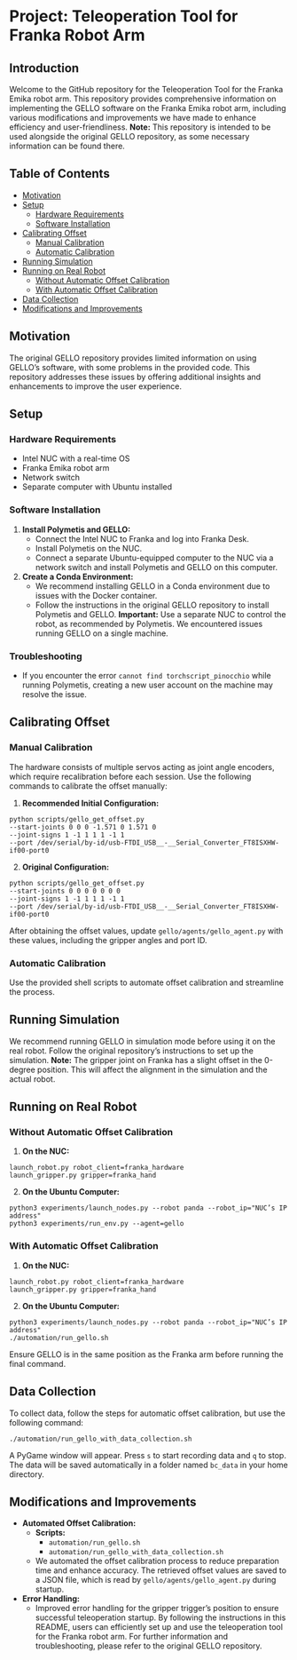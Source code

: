 # Project: Teleoperation Tool for Franka Robot Arm
## Introduction
Welcome to the GitHub repository for the Teleoperation Tool for the Franka Emika robot arm. This repository provides comprehensive information on implementing the GELLO software on the Franka Emika robot arm, including various modifications and improvements we have made to enhance efficiency and user-friendliness.
**Note:** This repository is intended to be used alongside the original GELLO repository, as some necessary information can be found there.
## Table of Contents
- [Motivation](#motivation)
- [Setup](#setup)
  - [Hardware Requirements](#hardware-requirements)
  - [Software Installation](#software-installation)
- [Calibrating Offset](#calibrating-offset)
  - [Manual Calibration](#manual-calibration)
  - [Automatic Calibration](#automatic-calibration)
- [Running Simulation](#running-simulation)
- [Running on Real Robot](#running-on-real-robot)
  - [Without Automatic Offset Calibration](#without-automatic-offset-calibration)
  - [With Automatic Offset Calibration](#with-automatic-offset-calibration)
- [Data Collection](#data-collection)
- [Modifications and Improvements](#modifications-and-improvements)
## Motivation
The original GELLO repository provides limited information on using GELLO’s software, with some problems in the provided code. This repository addresses these issues by offering additional insights and enhancements to improve the user experience.
## Setup
### Hardware Requirements
- Intel NUC with a real-time OS
- Franka Emika robot arm
- Network switch
- Separate computer with Ubuntu installed
### Software Installation
1. **Install Polymetis and GELLO:**
   - Connect the Intel NUC to Franka and log into Franka Desk.
   - Install Polymetis on the NUC.
   - Connect a separate Ubuntu-equipped computer to the NUC via a network switch and install Polymetis and GELLO on this computer.
2. **Create a Conda Environment:**
   - We recommend installing GELLO in a Conda environment due to issues with the Docker container.
   - Follow the instructions in the original GELLO repository to install Polymetis and GELLO.
**Important:** Use a separate NUC to control the robot, as recommended by Polymetis. We encountered issues running GELLO on a single machine.
### Troubleshooting
- If you encounter the error `cannot find torchscript_pinocchio` while running Polymetis, creating a new user account on the machine may resolve the issue.
## Calibrating Offset
### Manual Calibration
The hardware consists of multiple servos acting as joint angle encoders, which require recalibration before each session. Use the following commands to calibrate the offset manually:
1. **Recommended Initial Configuration:**
```
python scripts/gello_get_offset.py
--start-joints 0 0 0 -1.571 0 1.571 0
--joint-signs 1 -1 1 1 1 -1 1
--port /dev/serial/by-id/usb-FTDI_USB__-__Serial_Converter_FT8ISXHW-if00-port0
```
2. **Original Configuration:**
```
python scripts/gello_get_offset.py
--start-joints 0 0 0 0 0 0 0
--joint-signs 1 -1 1 1 1 -1 1
--port /dev/serial/by-id/usb-FTDI_USB__-__Serial_Converter_FT8ISXHW-if00-port0
```
After obtaining the offset values, update `gello/agents/gello_agent.py` with these values, including the gripper angles and port ID.
### Automatic Calibration
Use the provided shell scripts to automate offset calibration and streamline the process.
## Running Simulation
We recommend running GELLO in simulation mode before using it on the real robot. Follow the original repository’s instructions to set up the simulation.
**Note:** The gripper joint on Franka has a slight offset in the 0-degree position. This will affect the alignment in the simulation and the actual robot.
## Running on Real Robot
### Without Automatic Offset Calibration
1. **On the NUC:**
```
launch_robot.py robot_client=franka_hardware
launch_gripper.py gripper=franka_hand
```
2. **On the Ubuntu Computer:**
```
python3 experiments/launch_nodes.py --robot panda --robot_ip="NUC’s IP address"
python3 experiments/run_env.py --agent=gello
```
### With Automatic Offset Calibration
1. **On the NUC:**
```
launch_robot.py robot_client=franka_hardware
launch_gripper.py gripper=franka_hand
```
2. **On the Ubuntu Computer:**
```
python3 experiments/launch_nodes.py --robot panda --robot_ip="NUC’s IP address"
./automation/run_gello.sh
```
Ensure GELLO is in the same position as the Franka arm before running the final command.
## Data Collection
To collect data, follow the steps for automatic offset calibration, but use the following command:
```
./automation/run_gello_with_data_collection.sh
```
A PyGame window will appear. Press `s` to start recording data and `q` to stop. The data will be saved automatically in a folder named `bc_data` in your home directory.
## Modifications and Improvements
- **Automated Offset Calibration:**
  - **Scripts:**
    - `automation/run_gello.sh`
    - `automation/run_gello_with_data_collection.sh`
  - We automated the offset calibration process to reduce preparation time and enhance accuracy. The retrieved offset values are saved to a JSON file, which is read by `gello/agents/gello_agent.py` during startup.
- **Error Handling:**
  - Improved error handling for the gripper trigger’s position to ensure successful teleoperation startup.
By following the instructions in this README, users can efficiently set up and use the teleoperation tool for the Franka robot arm. For further information and troubleshooting, please refer to the original GELLO repository.
